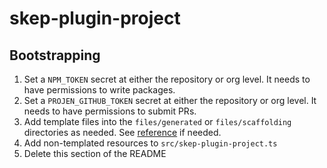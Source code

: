 # skep-plugin-project

## Bootstrapping
1. Set a `NPM_TOKEN` secret at either the repository or org level. It needs to have permissions to write packages.
2. Set a `PROJEN_GITHUB_TOKEN` secret at either the repository or org level. It needs to have permissions to submit PRs.
3. Add template files into the `files/generated` or `files/scaffolding` directories as needed. See [reference](https://github.com/rlmartin-projen/projen-project#adding-simple-template-files) if needed.
4. Add non-templated resources to `src/skep-plugin-project.ts`
5. Delete this section of the README
